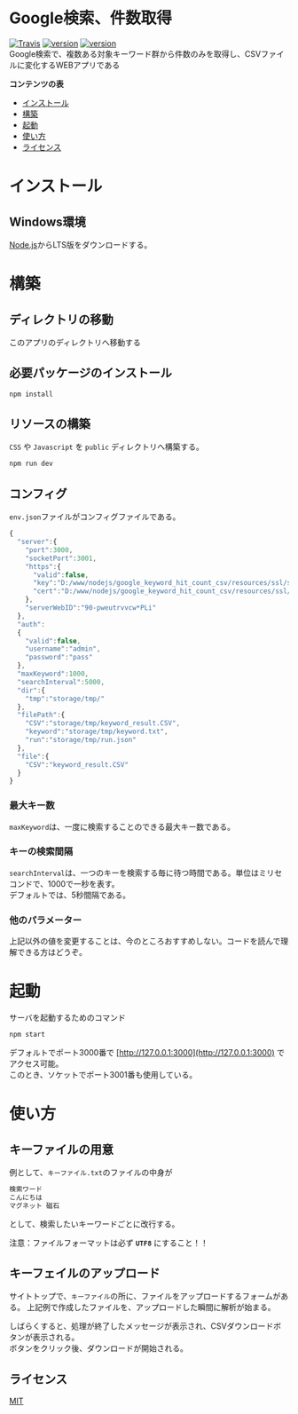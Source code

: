 # Google検索、件数取得
[![Travis](https://img.shields.io/travis/rust-lang/rust.svg)](https://github.com/kaoken/Get-CSV-file-from-google-search-results-group)
[![version](https://img.shields.io/badge/version-1.1.0-blue.svg)](https://github.com/kaoken/Get-CSV-file-from-google-search-results-group)
[![version](https://img.shields.io/badge/npm-5.5.1-blue.svg)](https://github.com/kaoken/Get-CSV-file-from-google-search-results-group)  
Google検索で、複数ある対象キーワード群から件数のみを取得し、CSVファイルに変化するWEBアプリである

__コンテンツの表__

- [インストール](#インストール)
- [構築](#構築)
- [起動](#起動)
- [使い方](#使い方)
- [ライセンス](#ライセンス)

# インストール
## Windows環境
[Node.js](https://nodejs.org/ja/)からLTS版をダウンロードする。  

# 構築
## ディレクトリの移動
このアプリのディレクトリへ移動する

## 必要パッケージのインストール
```bash
npm install
```

## リソースの構築
`CSS` や `Javascript` を `public` ディレクトリへ構築する。
```bash
npm run dev
```
  
## コンフィグ
`env.json`ファイルがコンフィグファイルである。
```js
{
  "server":{
    "port":3000,
    "socketPort":3001,
    "https":{
      "valid":false,
      "key":"D:/www/nodejs/google_keyword_hit_count_csv/resources/ssl/server.key",
      "cert":"D:/www/nodejs/google_keyword_hit_count_csv/resources/ssl/server.crt"
    },
    "serverWebID":"90-pweutrvvcw*PLi"
  },
  "auth":
  {
    "valid":false,
    "username":"admin",
    "password":"pass"
  },
  "maxKeyword":1000,
  "searchInterval":5000,
  "dir":{
    "tmp":"storage/tmp/"
  },
  "filePath":{
    "CSV":"storage/tmp/keyword_result.CSV",
    "keyword":"storage/tmp/keyword.txt",
    "run":"storage/tmp/run.json"
  },
  "file":{
    "CSV":"keyword_result.CSV"
  }
}
```
### 最大キー数 
`maxKeyword`は、一度に検索することのできる最大キー数である。
  
### キーの検索間隔
`searchInterval`は、一つのキーを検索する毎に待つ時間である。単位はミリセコンドで、1000で一秒を表す。  
デフォルトでは、5秒間隔である。

### 他のパラメーター
上記以外の値を変更することは、今のところおすすめしない。コードを読んで理解できる方はどうぞ。

  
# 起動
サーバを起動するためのコマンド
```bash
npm start
```
デフォルトでポート3000番で [http://127.0.0.1:3000](http://127.0.0.1:3000) でアクセス可能。  
このとき、ソケットでポート3001番も使用している。

# 使い方
## キーファイルの用意
例として、`キーファイル.txt`のファイルの中身が

```txt
検索ワード
こんにちは
マグネット 磁石
```

として、検索したいキーワードごとに改行する。  

注意：ファイルフォーマットは必ず **`UTF8`** にすること！！

## キーフェイルのアップロード
サイトトップで、`キーファイル`の所に、ファイルをアップロードするフォームがある。
上記例で作成したファイルを、アップロードした瞬間に解析が始まる。  

しばらくすると、処理が終了したメッセージが表示され、CSVダウンロードボタンが表示される。  
ボタンをクリック後、ダウンロードが開始される。



## ライセンス

[MIT](https://github.com/markdown-it/markdown-it/blob/master/LICENSE)